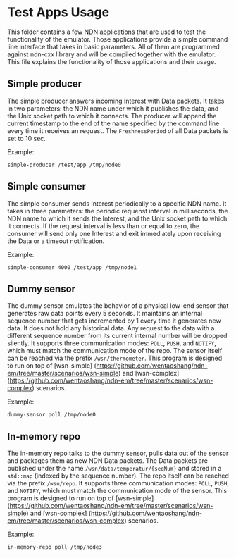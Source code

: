 Test Apps Usage
===============

This folder contains a few NDN applications that are used to test the functionality of the emulator.
Those applications provide a simple command line interface that takes in basic parameters.
All of them are programmed against ndn-cxx library and will be compiled together with the emulator.
This file explains the functionality of those applications and their usage.

Simple producer
---------------

The simple producer answers incoming Interest with Data packets.
It takes in two parameters: the NDN name under which it publishes the data,
and the Unix socket path to which it connects. The producer will append the current timestamp
to the end of the name specified by the command line every time it receives an request.
The `FreshnessPeriod` of all Data packets is set to 10 sec.

Example:

```
simple-producer /test/app /tmp/node0
```

Simple consumer
---------------

The simple consumer sends Interest periodically to a specific NDN name.
It takes in three parameters: the periodic requenst interval in milliseconds, the NDN name to which it sends the Interest,
and the Unix socket path to which it connects. If the request interval is less than or equal to zero,
the consumer will send only one Interest and exit immediately upon receiving the Data or a timeout notification.

Example:

```
simple-consumer 4000 /test/app /tmp/node1
```

Dummy sensor
------------

The dummy sensor emulates the behavior of a physical low-end sensor that generates raw data points every 5 seconds.
It maintains an internal sequence number that gets incremented by 1 every time it generates new data.
It does not hold any historical data. Any request to the data with a different sequence number from its current internal
number will be dropped silently.
It supports three communication modes: `POLL`, `PUSH`, and `NOTIFY`, which must match the communication mode of the repo.
The sensor itself can be reached via the prefix `/wsn/thermometer`.
This program is designed to run on top of [wsn-simple] (https://github.com/wentaoshang/ndn-em/tree/master/scenarios/wsn-simple)
and [wsn-complex] (https://github.com/wentaoshang/ndn-em/tree/master/scenarios/wsn-complex) scenarios.

Example:

```
dummy-sensor poll /tmp/node0
```

In-memory repo
--------------

The in-memory repo talks to the dummy sensor, pulls data out of the sensor and packages them as new NDN Data packets.
The Data packets are published under the name `/wsn/data/temperatur/{seqNum}`
and stored in a `std::map` (indexed by the sequence number).
The repo itself can be reached via the prefix `/wsn/repo`.
It supports three communication modes: `POLL`, `PUSH`, and `NOTIFY`, which must match the communication mode of the sensor.
This program is designed to run on top of [wsn-simple] (https://github.com/wentaoshang/ndn-em/tree/master/scenarios/wsn-simple)
and [wsn-complex] (https://github.com/wentaoshang/ndn-em/tree/master/scenarios/wsn-complex) scenarios.

Example:

```
in-memory-repo poll /tmp/node3
```
